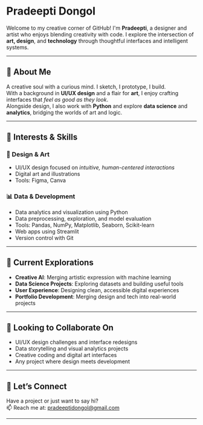 # Pradeepti Dongol

Welcome to my creative corner of GitHub! I'm **Pradeepti**, a designer and artist who enjoys blending creativity with code. I explore the intersection of **art, design**, and **technology** through thoughtful interfaces and intelligent systems.

---

## 🌸 About Me

A creative soul with a curious mind. I sketch, I prototype, I build.  
With a background in **UI/UX design** and a flair for **art**, I enjoy crafting interfaces that *feel as good as they look*.  
Alongside design, I also work with **Python** and explore **data science** and **analytics**, bridging the worlds of art and logic.

---

## 🧠 Interests & Skills

### 🎨 Design & Art
- UI/UX design focused on *intuitive, human-centered interactions*
- Digital art and illustrations
- Tools: Figma, Canva

### 📊 Data & Development
- Data analytics and visualization using Python
- Data preprocessing, exploration, and model evaluation
- Tools: Pandas, NumPy, Matplotlib, Seaborn, Scikit-learn
- Web apps using Streamlit
- Version control with Git

---

## 🌱 Current Explorations

- **Creative AI**: Merging artistic expression with machine learning
- **Data Science Projects**: Exploring datasets and building useful tools
- **User Experience**: Designing clean, accessible digital experiences
- **Portfolio Development**: Merging design and tech into real-world projects

---

## 🤝 Looking to Collaborate On

- UI/UX design challenges and interface redesigns  
- Data storytelling and visual analytics projects  
- Creative coding and digital art interfaces  
- Any project where design meets development

---

## 💌 Let’s Connect

Have a project or just want to say hi?  
📫 Reach me at: pradeeptidongol@gmail.com

---
